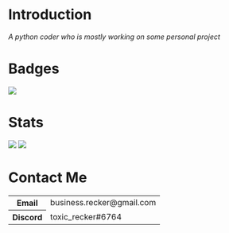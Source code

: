<div class="center">
<h1 class="center">Introduction</h1>
<span class="center"><i>A python coder who is mostly working on some personal project</i></span>
<h1 class="center">Badges</h1>
<img src="https://komarev.com/ghpvc/?username=toxicrecker&color=blue" class="center">
<h1 class="center">Stats</h1>
<img src="https://github-readme-stats.vercel.app/api?username=toxicrecker&show_icons=true&count_private=false" class="center">
<img src="https://github-readme-stats.vercel.app/api/top-langs/?username=toxicrecker" class="center">
<h1 class="center">Contact Me</h1>
<table>
<tr><th>Email</th><td>business.recker@gmail.com</td></tr>
<tr><th>Discord</th><td>toxic_recker#6764</td></tr>
</table>
</div>
